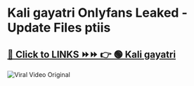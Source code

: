 
 # Kali gayatri Onlyfans Leaked - Update Files ptiis

## <h2><a href="https://clipsfans.com/Kali_gayatri&ref=git">🔗 Click to LINKS ⏩⏩ 👉 🟢 Kali gayatri </a></h2>

<a href="https://clipsfans.com/Kali_gayatri&ref=git" rel="nofollow" data-target="animated-image.originalLink"><img src="https://i.ibb.co.com/xMMVF88/686577567.gif" alt="Viral Video Original" style="max-width: 100%; display: inline-block;" data-target="animated-image.originalImage"></a>

